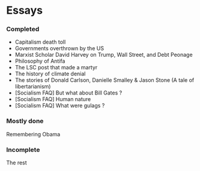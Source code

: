 # Essays

### Completed

* Capitalism death toll
* Governments overthrown by the US
* Marxist Scholar David Harvey on Trump, Wall Street, and Debt Peonage
* Philosophy of Antifa  
* The LSC post that made a martyr
* The history of climate denial
* The stories of Donald Carlson, Danielle Smalley & Jason Stone (A tale of libertarianism)
* [Socialism FAQ] But what about Bill Gates ?
* [Socialism FAQ] Human nature
* [Socialism FAQ] What were gulags ?

### Mostly done

Remembering Obama

### Incomplete

The rest
